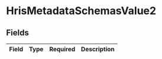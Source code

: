 # HrisMetadataSchemasValue2


## Fields

| Field       | Type        | Required    | Description |
| ----------- | ----------- | ----------- | ----------- |